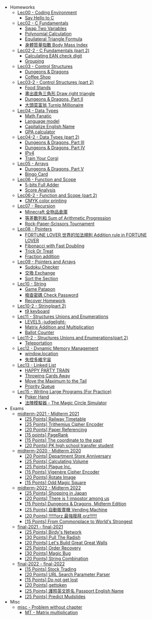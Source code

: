 - Homeworks
  - [Lec00 - Coding Environment](/Lec00)
    - [Say Hello to C](/Lec00/Say%20Hello%20to%20C)
  - [Lec02 - C Fundamentals](/Lec02)
    - [Swap Two Variables](/Lec02/Swap%20Two%20Variables)
    - [Polynomial Calculation](/Lec02/Polynomial%20Calculation)
    - [Equilateral Triangle Formula](/Lec02/Equilateral%20Triangle%20Formula)
    - [身體質量指數 Body Mass Index](/Lec02/%E8%BA%AB%E9%AB%94%E8%B3%AA%E9%87%8F%E6%8C%87%E6%95%B8%20Body%20Mass%20Index)
  - [Lec02-2 - C Fundamentals (part 2)](/Lec02-2)
    - [Calculating EAN check digit](/Lec02-2/Calculating%20EAN%20check%20digit)
    - [Grouping](/Lec02-2/Grouping)
  - [Lec03 - Control Structures](/Lec03)
    - [Dungeons & Dragons](/Lec03/Dungeons%20%26%20Dragons)
    - [Coffee Shop](/Lec03/Coffee%20Shop)
  - [Lec03-2 - Control Structures (part 2)](/Lec03-2)
    - [Food Stands](/Lec03-2/Food%20Stands)
    - [畫出直角三角形 Draw right triangle](/Lec03-2/%E7%95%AB%E5%87%BA%E7%9B%B4%E8%A7%92%E4%B8%89%E8%A7%92%E5%BD%A2%20Draw%20right%20triangle)
    - [Dungeons & Dragons, Part II](/Lec03-2/Dungeons%20%26%20Dragons%2C%20Part%20II)
    - [大頭菜富翁 Turnip Millionaire](/Lec03-2/%E5%A4%A7%E9%A0%AD%E8%8F%9C%E5%AF%8C%E7%BF%81%20Turnip%20Millionaire)
  - [Lec04 - Data Types](/Lec04)
    - [Math Fanatic](/Lec04/Math%20Fanatic)
    - [Language model](/Lec04/Language%20model)
    - [Capitalize English Name](/Lec04/Capitalize%20English%20Name)
    - [GPA calculator](/Lec04/GPA%20calculator)
  - [Lec04-2 - Data Types (part 2)](/Lec04-2)
    - [Dungeons & Dragons, Part III](/Lec04-2/Dungeons%20%26%20Dragons%2C%20Part%20III)
    - [Dungeons & Dragons, Part IV](/Lec04-2/Dungeons%20%26%20Dragons%2C%20Part%20IV)
    - [IPv4](/Lec04-2/IPv4)
    - [Train Your Corgi](/Lec04-2/Train%20Your%20Corgi)
  - [Lec05 - Arrays](/Lec05)
    - [Dungeons & Dragons, Part V](/Lec05/Dungeons%20%26%20Dragons%2C%20Part%20V)
    - [Bingo Card](/Lec05/Bingo%20Card)
  - [Lec06 - Function and Scope](/Lec06)
    - [5-bits Full Adder](/Lec06/5-bits%20Full%20Adder)
    - [Score Analysis](/Lec06/Score%20Analysis)
  - [Lec06-2 - Function and Scope (part 2)](/Lec06-2)
    - [CMYK color printing](/Lec06-2/CMYK%20color%20printing)
  - [Lec07 - Recursion](/Lec07)
    - [Minecraft 全物品倉庫](/Lec07/Minecraft%20%E5%85%A8%E7%89%A9%E5%93%81%E5%80%89%E5%BA%AB)
    - [等差數列和 Sum of Arithmetic Progression](/Lec07/%E7%AD%89%E5%B7%AE%E6%95%B8%E5%88%97%E5%92%8C%20Sum%20of%20Arithmetic%20Progression)
    - [Rock-Paper-Scissors Tournament](/Lec07/Rock-Paper-Scissors%20Tournament)
  - [Lec08 - Pointers](/Lec08)
    - [FORTUNE LOVER 世界的加法規則 Addition rule in FORTUNE LOVER](/Lec08/FORTUNE%20LOVER%20%E4%B8%96%E7%95%8C%E7%9A%84%E5%8A%A0%E6%B3%95%E8%A6%8F%E5%89%87%20Addition%20rule%20in%20FORTUNE%20LOVER)
    - [Fibonacci with Fast Doubling](/Lec08/Fibonacci%20with%20Fast%20Doubling)
    - [Trick Or Treat](/Lec08/Trick%20Or%20Treat)
    - [Fraction addition](/Lec08/Fraction%20addition)
  - [Lec09 - Pointers and Arrays](/Lec09)
    - [Sudoku Checker](/Lec09/Sudoku%20Checker)
    - [交換  Exchange](/Lec09/%E4%BA%A4%E6%8F%9B%20%20Exchange)
    - [Sort the Section](/Lec09/Sort%20the%20Section)
  - [Lec10 - String](/Lec10)
    - [Game Patapon](/Lec10/Game%20Patapon)
    - [檢查密碼 Check Password](/Lec10/%E6%AA%A2%E6%9F%A5%E5%AF%86%E7%A2%BC%20Check%20Password)
    - [Recover Homework](/Lec10/Recover%20Homework)
  - [Lec10-2 - String(part 2)](/Lec10-2)
    - [t9 keyboard](/Lec10-2/t9%20keyboard)
  - [Lec11 - Structures Unions and Enumerations](/Lec11)
    - [LEVEL5 -judgelight-](/Lec11/LEVEL5%20-judgelight-)
    - [Matrix Addition and Multiplication](/Lec11/Matrix%20Addition%20and%20Multiplication)
    - [Ballot Counter](/Lec11/Ballot%20Counter)
  - [Lec11-2 - Structures Unions and Enumerations(part 2)](/Lec11-2)
    - [Teleportation](/Lec11-2/Teleportation)
  - [Lec12 - Dynamic Memory Management](/Lec12)
    - [window.location](/Lec12/window.location)
    - [失控多維宇宙](/Lec12/%E5%A4%B1%E6%8E%A7%E5%A4%9A%E7%B6%AD%E5%AE%87%E5%AE%99)
  - [Lec13 - Linked List](/Lec13)
    - [HAPPY PARTY TRAIN](/Lec13/HAPPY%20PARTY%20TRAIN)
    - [Throwing Cards Away](/Lec13/Throwing%20Cards%20Away)
    - [Move the Maximum to the Tail](/Lec13/Move%20the%20Maximum%20to%20the%20Tail)
    - [Priority Queue](/Lec13/Priority%20Queue)
  - [Lec15 - Writing Large Programs (For Practice)](/Lec15)
    - [Poker Hand](/Lec15/Poker%20Hand)
    - [法陣模擬器 - The Magic Circle Simulator](/Lec15/%E6%B3%95%E9%99%A3%E6%A8%A1%E6%93%AC%E5%99%A8%20-%20The%20Magic%20Circle%20Simulator)
- Exams
  - [midterm-2021 - Midterm 2021](/midterm-2021)
    - [[25 Points] Railway Timetable](/midterm-2021/%5B25%20Points%5D%20Railway%20Timetable)
    - [[25 Points] Trithemius Cipher Encoder](/midterm-2021/%5B25%20Points%5D%20Trithemius%20Cipher%20Encoder)
    - [[20 Points] Paper Referencing](/midterm-2021/%5B20%20Points%5D%20Paper%20Referencing)
    - [[15 points] PageRank](/midterm-2021/%5B15%20points%5D%20PageRank)
    - [[15 Points] The coordinate to the past](/midterm-2021/%5B15%20Points%5D%20The%20coordinate%20to%20the%20past)
    - [[20 Points] PK high school transfer student](/midterm-2021/%5B20%20Points%5D%20PK%20high%20school%20transfer%20student)
  - [midterm-2020 - Midterm 2020](/midterm-2020)
    - [[20 Points] Department Store Anniversary](/midterm-2020/%5B20%20Points%5D%20Department%20Store%20Anniversary)
    - [[25 Points] Calculating Volume](/midterm-2020/%5B25%20Points%5D%20Calculating%20Volume)
    - [[25 Points] Plague Inc.](/midterm-2020/%5B25%20Points%5D%20Plague%20Inc.)
    - [[15 Points] Vigenère Cipher Encoder](/midterm-2020/%5B15%20Points%5D%20Vigen%C3%A8re%20Cipher%20Encoder)
    - [[20 Points] Rotate Image](/midterm-2020/%5B20%20Points%5D%20Rotate%20Image)
    - [[15 Points] Odd Magic Square](/midterm-2020/%5B15%20Points%5D%20Odd%20Magic%20Square)
  - [midterm-2022 - Midterm 2022](/midterm-2022)
    - [[25 Points] Shopping in Japan](/midterm-2022/%5B25%20Points%5D%20Shopping%20in%20Japan)
    - [[20 Points] There is 1 impostor among us](/midterm-2022/%5B20%20Points%5D%20There%20is%201%20impostor%20among%20us)
    - [[15 Points] Dungeons & Dragons, Midterm Edition](/midterm-2022/%5B15%20Points%5D%20Dungeons%20%26%20Dragons%2C%20Midterm%20Edition)
    - [[25 Points] 自動販賣機 Vending Machine](/midterm-2022/%5B25%20Points%5D%20%E8%87%AA%E5%8B%95%E8%B2%A9%E8%B3%A3%E6%A9%9F%20Vending%20Machine)
    - [[20 Points] !!!!!!orz 最強膜拜 orz!!!!!!](/midterm-2022/%5B20%20Points%5D%20%21%21%21%21%21%21orz%20%E6%9C%80%E5%BC%B7%E8%86%9C%E6%8B%9C%20orz%21%21%21%21%21%21)
    - [[15 Points] From Commonplace to World's Strongest](/midterm-2022/%5B15%20Points%5D%20From%20Commonplace%20to%20World%27s%20Strongest)
  - [final-2021 - final-2021](/final-2021)
    - [[25 Points] Birdy's Network](/final-2021/%5B25%20Points%5D%20Birdy%27s%20Network)
    - [[30 Points] Pull The Radish](/final-2021/%5B30%20Points%5D%20Pull%20The%20Radish)
    - [[20 Points] Let's Build Great Great Walls](/final-2021/%5B20%20Points%5D%20Let%27s%20Build%20Great%20Great%20Walls)
    - [[25 Points] Order Recovery](/final-2021/%5B25%20Points%5D%20Order%20Recovery)
    - [[30 Points] Magic Bug](/final-2021/%5B30%20Points%5D%20Magic%20Bug)
    - [[20 Points] String Combination](/final-2021/%5B20%20Points%5D%20String%20Combination)
  - [final-2022 - final-2022](/final-2022)
    - [[15 Points] Stock Trading](/final-2022/%5B15%20Points%5D%20Stock%20Trading)
    - [[20 Points] URL Search Parameter Parser](/final-2022/%5B20%20Points%5D%20URL%20Search%20Parameter%20Parser)
    - [[15 Points] Do not get lost](/final-2022/%5B15%20Points%5D%20Do%20not%20get%20lost)
    - [[20 Points] gettoken](/final-2022/%5B20%20Points%5D%20gettoken)
    - [[25 Points] 護照英文姓名 Passport English Name](/final-2022/%5B25%20Points%5D%20%E8%AD%B7%E7%85%A7%E8%8B%B1%E6%96%87%E5%A7%93%E5%90%8D%20Passport%20English%20Name)
    - [[25 Points] Predict Mudslides](/final-2022/%5B25%20Points%5D%20Predict%20Mudslides)
- Misc
  - [misc - Problem without chapter](/misc)
    - [MT - Matrix multiplication](/misc/MT%20-%20Matrix%20multiplication)
